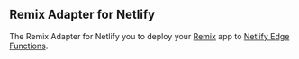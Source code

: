 ## Remix Adapter for Netlify

The Remix Adapter for Netlify you to deploy your [Remix](https://remix.run) app to
[Netlify Edge Functions](https://docs.netlify.com/edge-functions/overview/).
